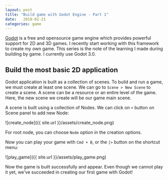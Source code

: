 ```yaml
---
layout: post
title: "Build game with Godot Engine - Part 1"
date:   2018-02-21
categories: game
---
```


[Godot](https://godotengine.org/) is a free and opensource game engine which
provides powerful support for 2D and 3D games. I recently start working with
this framework to create my own game. This series is the note of the learning I
made during building by game. I currently use Godot 3.0.

## Build the most basic 2D application

Godot application is built as a collection of scenes. To build and run a game,
we must create at least one scene. We can go to `Scene > New Scene` to create a
scene. A scene can be a resource or an entire level of the game. Here, the new
scene we create will be our game main scene.

A scene is built using a collection of Nodes. We can click on `+` button on
Scene panel to add new Node:

![create_node]({{ site.url }}/assets/create_node.png)

For root node, you can choose `Node` option in the creation options.

Now you can play your game with `Cmd + B`, or the `|>` button on the shortcut
menu:

![play_game]({{ site.url }}/assets/play_game.png)

Now the game is built successfully and appear. Even though we cannot play it
yet, we've succeeded in creating our first game with Godot!
